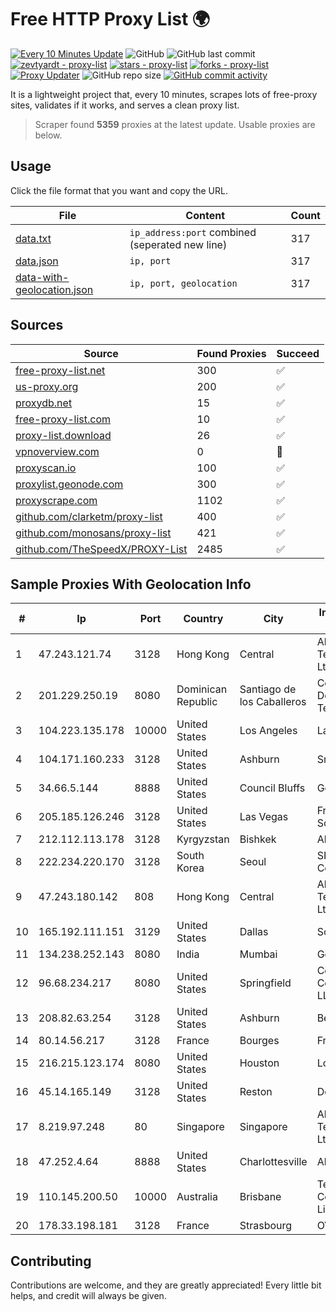 
# Free HTTP Proxy List 🌍

[![Every 10 Minutes Update](https://github.com/mertguvencli/http-proxy-list/actions/workflows/main.yml/badge.svg?branch=main)](https://github.com/mertguvencli/http-proxy-list/actions/workflows/main.yml)
![GitHub](https://img.shields.io/github/license/mertguvencli/http-proxy-list)
![GitHub last commit](https://img.shields.io/github/last-commit/mertguvencli/http-proxy-list)
[![zevtyardt - proxy-list](https://img.shields.io/static/v1?label=zevtyardt&message=proxy-list&color=blue&logo=github)](https://github.com/zevtyardt/proxy-list "Go to GitHub repo")
[![stars - proxy-list](https://img.shields.io/github/stars/zevtyardt/proxy-list?style=social)](https://github.com/zevtyardt/proxy-list)
[![forks - proxy-list](https://img.shields.io/github/forks/zevtyardt/proxy-list?style=social)](https://github.com/zevtyardt/proxy-list)
[![Proxy Updater](https://github.com/zevtyardt/proxy-list/workflows/Proxy%20Updater/badge.svg)](https://github.com/zevtyardt/proxy-list/actions?query=workflow:"Proxy+Updater")
![GitHub repo size](https://img.shields.io/github/repo-size/zevtyardt/proxy-list)
[![GitHub commit activity](https://img.shields.io/github/commit-activity/m/zevtyardt/proxy-list?logo=commits)](https://github.com/zevtyardt/proxy-list/commits/main)

It is a lightweight project that, every 10 minutes, scrapes lots of free-proxy sites, validates if it works, and serves a clean proxy list.

> Scraper found **5359** proxies at the latest update. Usable proxies are below.

## Usage

Click the file format that you want and copy the URL.

|File|Content|Count|
|----|-------|-----|
|[data.txt](https://raw.githubusercontent.com/mertguvencli/http-proxy-list/main/proxy-list/data.txt)|`ip_address:port` combined (seperated new line)|317|
|[data.json](https://raw.githubusercontent.com/mertguvencli/http-proxy-list/main/proxy-list/data.json)|`ip, port`|317|
|[data-with-geolocation.json](https://raw.githubusercontent.com/mertguvencli/http-proxy-list/main/proxy-list/data-with-geolocation.json)|`ip, port, geolocation`|317|

## Sources

|Source|Found Proxies|Succeed|
|------|-------------|-------|
|[free-proxy-list.net](https://free-proxy-list.net)|300|✅|
|[us-proxy.org](https://www.us-proxy.org)|200|✅|
|[proxydb.net](http://proxydb.net)|15|✅|
|[free-proxy-list.com](https://free-proxy-list.com/?page=&port=&type%5B%5D=http&type%5B%5D=https&up_time=0&search=Search)|10|✅|
|[proxy-list.download](https://www.proxy-list.download/HTTP)|26|✅|
|[vpnoverview.com](https://vpnoverview.com/privacy/anonymous-browsing/free-proxy-servers)|0|🚫|
|[proxyscan.io](https://www.proxyscan.io)|100|✅|
|[proxylist.geonode.com](https://proxylist.geonode.com/api/proxy-list?limit=300&page=1&sort_by=lastChecked&sort_type=desc&protocols=http,https)|300|✅|
|[proxyscrape.com](https://api.proxyscrape.com/v2/?request=displayproxies&protocol=http&timeout=10000&country=all&ssl=all&anonymity=all)|1102|✅|
|[github.com/clarketm/proxy-list](https://raw.githubusercontent.com/clarketm/proxy-list/master/proxy-list-raw.txt)|400|✅|
|[github.com/monosans/proxy-list](https://raw.githubusercontent.com/monosans/proxy-list/main/proxies/http.txt)|421|✅|
|[github.com/TheSpeedX/PROXY-List](https://raw.githubusercontent.com/TheSpeedX/PROXY-List/master/http.txt)|2485|✅|


## Sample Proxies With Geolocation Info

|#|Ip|Port|Country|City|Internet Service Provider|
|-|--|----|-------|----|-------------------------|
|1|47.243.121.74|3128|Hong Kong|Central|Alibaba (US) Technology Co., Ltd.|
|2|201.229.250.19|8080|Dominican Republic|Santiago de los Caballeros|Compañía Dominicana de Teléfonos S. A.|
|3|104.223.135.178|10000|United States|Los Angeles|LayerHost|
|4|104.171.160.233|3128|United States|Ashburn|Sneaker Server|
|5|34.66.5.144|8888|United States|Council Bluffs|Google LLC|
|6|205.185.126.246|3128|United States|Las Vegas|FranTech Solutions|
|7|212.112.113.178|3128|Kyrgyzstan|Bishkek|AkNet|
|8|222.234.220.170|3128|South Korea|Seoul|SK Broadband Co Ltd|
|9|47.243.180.142|808|Hong Kong|Central|Alibaba (US) Technology Co., Ltd.|
|10|165.192.111.151|3129|United States|Dallas|SoftLayer|
|11|134.238.252.143|8080|India|Mumbai|Google LLC|
|12|96.68.234.217|8080|United States|Springfield|Comcast Cable Communications, LLC|
|13|208.82.63.254|3128|United States|Ashburn|Bernardi Sounds|
|14|80.14.56.217|3128|France|Bourges|France Telecom|
|15|216.215.123.174|8080|United States|Houston|Logix|
|16|45.14.165.149|3128|United States|Reston|Delis LLC|
|17|8.219.97.248|80|Singapore|Singapore|Alibaba (US) Technology Co., Ltd.|
|18|47.252.4.64|8888|United States|Charlottesville|Alibaba.com LLC|
|19|110.145.200.50|10000|Australia|Brisbane|Telstra Corporation Limited|
|20|178.33.198.181|3128|France|Strasbourg|OVH SAS|



## Contributing

Contributions are welcome, and they are greatly appreciated! Every
little bit helps, and credit will always be given.

